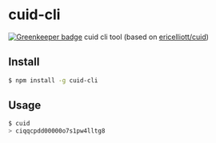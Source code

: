 # cuid-cli

[![Greenkeeper badge](https://badges.greenkeeper.io/graphcool/cuid-cli.svg)](https://greenkeeper.io/)
cuid cli tool (based on [ericelliott/cuid](https://github.com/ericelliott/cuid))

## Install

```sh
$ npm install -g cuid-cli
```

## Usage

```sh
$ cuid
> ciqqcpdd00000o7s1pw4lltg8
```
